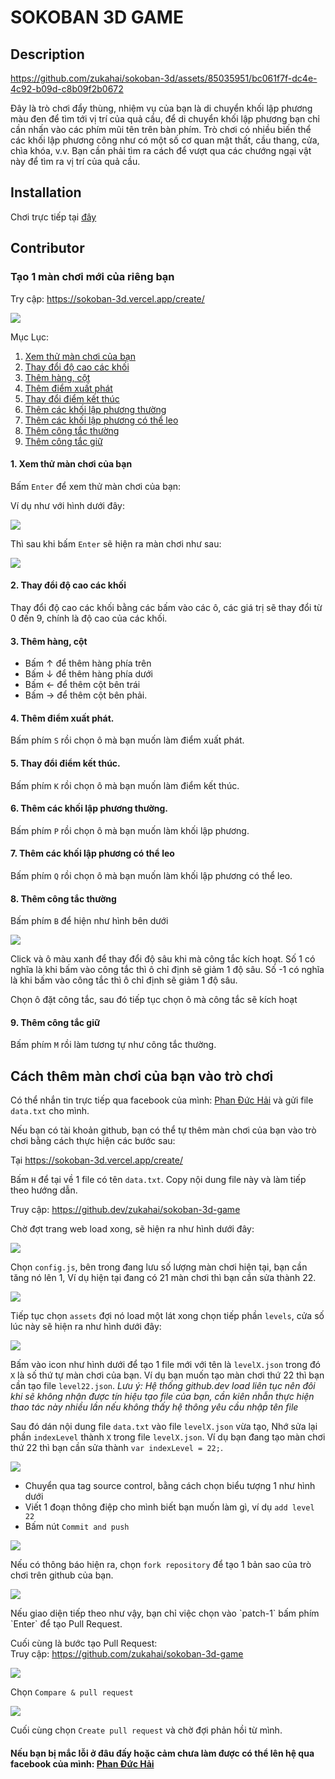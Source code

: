 # SOKOBAN 3D GAME

## Description

https://github.com/zukahai/sokoban-3d/assets/85035951/bc061f7f-dc4e-4c92-b09d-c8b09f2b0672

Đây là trò chơi đẩy thùng, nhiệm vụ của bạn là di chuyển khối lập phương màu đen để tìm tới vị trí của quả cầu,
để di chuyển khối lập phương bạn chỉ cần nhấn vào các phím mũi tên trên bàn phím. Trò chơi có nhiều biến thể các khối lập phương công như có một số cơ quan mật thất, cầu thang, cửa, chìa khóa, v.v. Bạn cần phải tìm ra cách để vượt qua các chướng ngại vật này để tìm ra vị trí của quả cầu.

## Installation

Chơi trực tiếp tại [đây](https://sokoban-3d.vercel.app/)

## Contributor

### Tạo 1 màn chơi mới của riêng bạn

Try cập: https://sokoban-3d.vercel.app/create/

<p style="center"><img src = "./assets/images/create1.png"></p>

Mục Lục:

1. [Xem thử màn chơi của bạn](#1-xem-thử-màn-chơi-của-bạn)
2. [Thay đổi độ cao các khối](#2-thay-đổi-độ-cao-các-khối)
3. [Thêm hàng, cột](#3-thêm-hàng-cột)
4. [Thêm điểm xuất phát](#4-thêm-điểm-xuất-phát)
5. [Thay đổi điểm kết thúc](#5-thay-đổi-điểm-kết-thúc)
6. [Thêm các khối lập phương thường](#6-thêm-các-khối-lập-phương-thường)
7. [Thêm các khối lập phương có thể leo](#7-thêm-các-khối-lập-phương-có-thể-leo)
8. [Thêm công tắc thường](#8-thêm-công-tắc-thường)
9. [Thêm công tắc giữ](#9-thêm-công-tắc-giữ)

#### 1. Xem thử màn chơi của bạn
Bấm `Enter` để xem thử màn chơi của bạn:

Ví dụ như với hình dưới đây:

<p style="center"><img src = "./assets/images/create1.png"></p>

Thì sau khi bấm `Enter` sẽ hiện ra màn chơi như sau:

<p style="center"><img src = "./assets/images/create2.png"></p>

#### 2. Thay đổi độ cao các khối

Thay đổi độ cao các khối bằng các bấm vào các ô, các giá trị sẽ thay đổi từ 0 đến 9, chính là độ cao của các khối.

#### 3. Thêm hàng, cột

- Bấm ↑ để thêm hàng phía trên
- Bấm ↓ để thêm hàng phía dưới
- Bấm ← để thêm cột bên trái
- Bấm → để thêm cột bên phải.

#### 4. Thêm điểm xuất phát.

Bấm phím `S` rồi chọn ô mà bạn muốn làm điểm xuất phát.

#### 5. Thay đổi điểm kết thúc.

Bấm phím `K` rồi chọn ô mà bạn muốn làm điểm kết thúc.

#### 6. Thêm các khối lập phương thường.

Bấm phím `P` rồi chọn ô mà bạn muốn làm khối lập phương.

#### 7. Thêm các khối lập phương có thể leo

Bấm phím `Q` rồi chọn ô mà bạn muốn làm khối lập phương có thể leo.

#### 8. Thêm công tắc thường

Bấm phím `B` để hiện như hình bên dưới

<p style="center"><img src = "./assets/images/create3.png"></p>

Click và ô màu xanh để thay đổi độ sâu khi mà công tắc kích hoạt. Số 1 có nghĩa là khi bấm vào công tắc thì ô chỉ định sẽ giảm 1 độ sâu. Số -1 có nghĩa là khi bấm vào công tắc thì ô chỉ định sẽ giảm 1 độ sâu.

Chọn ô đặt công tắc, sau đó tiếp tục chọn ô mà công tắc sẽ kích hoạt

#### 9. Thêm công tắc giữ

Bấm phím `M` rồi làm tương tự như công tắc thường.

## Cách thêm màn chơi của bạn vào trò chơi

Có thể nhắn tin trực tiếp qua facebook của mình: [Phan Đức Hải](https://www.facebook.com/chiatayde/) và gửi file `data.txt` cho mình.

Nếu bạn có tài khoản github, bạn có thể tự thêm màn chơi của bạn vào trò chơi bằng cách thực hiện các bước sau:

Tại https://sokoban-3d.vercel.app/create/

Bấm `H` để tại về 1 file có tên `data.txt`. Copy nội dung file này và làm tiếp theo hướng dẫn.

Truy cập: https://github.dev/zukahai/sokoban-3d-game

Chờ đợt trang web load xong, sẽ hiện ra như hình dưới đây:

<p style="center"><img src = "./assets/images/contribute1.png"></p>

Chọn `config.js`, bên trong đang lưu số lượng màn chơi hiện tại, bạn cần tăng nó lên 1, Ví dụ hiện tại đang có 21 màn chơi thì bạn cần sửa thành 22.

<p style="center"><img src = "./assets/images/contribute2.png"></p>

Tiếp tục chọn `assets` đợi nó load một lát xong chọn tiếp phần `levels`, cửa số lúc này sẽ hiện ra như hình dưới đây:

<p style="center"><img src = "./assets/images/contribute3.png"></p>

Bấm vào icon như hình dưới để tạo 1 file mới với tên là `levelX.json` trong đó `X` là số thứ tự màn chơi của bạn. Ví dụ bạn muốn tạo màn chơi thứ 22 thì bạn cần tạo file `level22.json`.
*Lưu ý: Hệ thống github.dev load liên tục nên đôi khi sẽ không nhận được tín hiệu tạo file của bạn, cần kiên nhẫn thực hiện thao tác này nhiều lần nếu không thấy hệ thông yêu cầu nhập tên file*

Sau đó dán nội dung file `data.txt` vào file `levelX.json` vừa tạo, Nhớ sửa lại phần `indexLevel` thành `X` trong file `levelX.json`. Ví dụ bạn đang tạo màn chơi thứ 22 thì bạn cần sửa thành `var indexLevel = 22;`.

<p style="center"><img src = "./assets/images/contribute5.png"></p>

- Chuyển qua tag source control, bằng cách chọn biểu tượng 1 như hình dưới
- Viết 1 đoạn thông điệp cho mình biết bạn muốn làm gì, ví dụ `add level 22`
- Bấm nút `Commit and push`

<p style="center"><img src = "./assets/images/contribute6.png"></p>

Nếu có thông báo hiện ra, chọn `fork repository` để tạo 1 bản sao của trò chơi trên github của bạn.

<p style="center"><img src = "./assets/images/contribute7.png"></p>
Nếu giao diện tiếp theo như vậy, bạn chỉ việc chọn vào `patch-1` bấm phím `Enter` để tạo Pull Request.

Cuối cùng là bước tạo Pull Request:<br>Truy cập: https://github.com/zukahai/sokoban-3d-game

<p style="center"><img src = "./assets/images/contribute8.png"></p>

Chọn `Compare & pull request`

<p style="center"><img src = "./assets/images/contribute9.png"></p>

Cuối cùng chọn `Create pull request` và chờ đợi phản hồi từ mình.

#### Nếu bạn bị mắc lỗi ở đâu đấy hoặc cảm chưa làm được có thể lên hệ qua facebook của mình: [Phan Đức Hải](https://www.facebook.com/chiatayde/)

